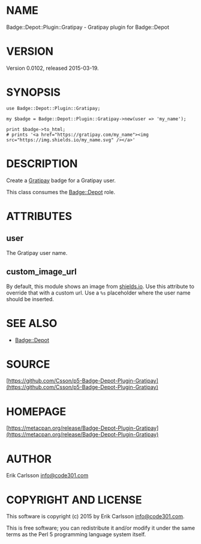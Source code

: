 # NAME

Badge::Depot::Plugin::Gratipay - Gratipay plugin for Badge::Depot

# VERSION

Version 0.0102, released 2015-03-19.

# SYNOPSIS

    use Badge::Depot::Plugin::Gratipay;

    my $badge = Badge::Depot::Plugin::Gratipay->new(user => 'my_name');

    print $badge->to_html;
    # prints '<a href="https://gratipay.com/my_name"><img src="https://img.shields.io/my_name.svg" /></a>'

# DESCRIPTION

Create a [Gratipay](https://gratipay.com) badge for a Gratipay user.

This class consumes the [Badge::Depot](https://metacpan.org/pod/Badge::Depot) role.

# ATTRIBUTES

## user

The Gratipay user name.

## custom\_image\_url

By default, this module shows an image from [shields.io](https://shields.io). Use this attribute to override that with a custom url. Use a `%s` placeholder where the user name should be inserted.

# SEE ALSO

- [Badge::Depot](https://metacpan.org/pod/Badge::Depot)

# SOURCE

[https://github.com/Csson/p5-Badge-Depot-Plugin-Gratipay](https://github.com/Csson/p5-Badge-Depot-Plugin-Gratipay)

# HOMEPAGE

[https://metacpan.org/release/Badge-Depot-Plugin-Gratipay](https://metacpan.org/release/Badge-Depot-Plugin-Gratipay)

# AUTHOR

Erik Carlsson <info@code301.com>

# COPYRIGHT AND LICENSE

This software is copyright (c) 2015 by Erik Carlsson <info@code301.com>.

This is free software; you can redistribute it and/or modify it under
the same terms as the Perl 5 programming language system itself.
